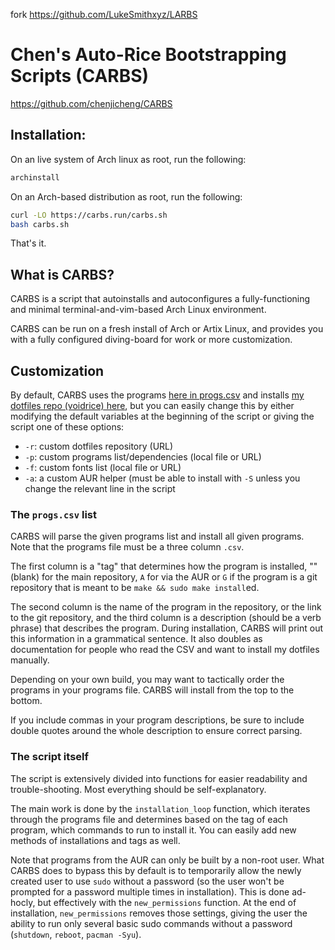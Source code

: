 fork https://github.com/LukeSmithxyz/LARBS

# Chen's Auto-Rice Bootstrapping Scripts (CARBS)

https://github.com/chenjicheng/CARBS

## Installation:

On an live system of Arch linux as root, run the following:

```bash
archinstall
```

On an Arch-based distribution as root, run the following:

```bash
curl -LO https://carbs.run/carbs.sh
bash carbs.sh
```

That's it.

## What is CARBS?

CARBS is a script that autoinstalls and autoconfigures a fully-functioning
and minimal terminal-and-vim-based Arch Linux environment.

CARBS can be run on a fresh install of Arch or Artix Linux, and provides you
with a fully configured diving-board for work or more customization.

## Customization

By default, CARBS uses the programs [here in progs.csv](progs.csv) and installs
[my dotfiles repo (voidrice) here](https://github.com/chenjicheng/voidrice),
but you can easily change this by either modifying the default variables at the
beginning of the script or giving the script one of these options:

- `-r`: custom dotfiles repository (URL)
- `-p`: custom programs list/dependencies (local file or URL)
- `-f`: custom fonts list (local file or URL)
- `-a`: a custom AUR helper (must be able to install with `-S` unless you
  change the relevant line in the script

### The `progs.csv` list

CARBS will parse the given programs list and install all given programs. Note
that the programs file must be a three column `.csv`.

The first column is a "tag" that determines how the program is installed, ""
(blank) for the main repository, `A` for via the AUR or `G` if the program is a
git repository that is meant to be `make && sudo make install`ed.

The second column is the name of the program in the repository, or the link to
the git repository, and the third column is a description (should be a verb
phrase) that describes the program. During installation, CARBS will print out
this information in a grammatical sentence. It also doubles as documentation
for people who read the CSV and want to install my dotfiles manually.

Depending on your own build, you may want to tactically order the programs in
your programs file. CARBS will install from the top to the bottom.

If you include commas in your program descriptions, be sure to include double
quotes around the whole description to ensure correct parsing.

### The script itself

The script is extensively divided into functions for easier readability and
trouble-shooting. Most everything should be self-explanatory.

The main work is done by the `installation_loop` function, which iterates
through the programs file and determines based on the tag of each program,
which commands to run to install it. You can easily add new methods of
installations and tags as well.

Note that programs from the AUR can only be built by a non-root user. What
CARBS does to bypass this by default is to temporarily allow the newly created
user to use `sudo` without a password (so the user won't be prompted for a
password multiple times in installation). This is done ad-hocly, but
effectively with the `new_permissions` function. At the end of installation,
`new_permissions` removes those settings, giving the user the ability to run only
several basic sudo commands without a password (`shutdown`, `reboot`,
`pacman -Syu`).
